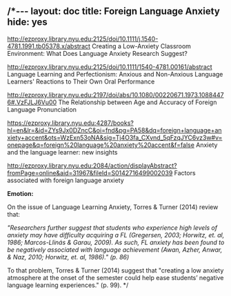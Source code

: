 /*---
layout: doc
title: Foreign Language Anxiety
hide: yes
---

http://ezproxy.library.nyu.edu:2125/doi/10.1111/j.1540-4781.1991.tb05378.x/abstract
Creating a Low-Anxiety Classroom Environment: What Does Language Anxiety Research Suggest?

http://ezproxy.library.nyu.edu:2125/doi/10.1111/1540-4781.00161/abstract
Language Learning and Perfectionism: Anxious and Non-Anxious Language Learners' Reactions to Their Own Oral Performance

http://ezproxy.library.nyu.edu:2197/doi/abs/10.1080/00220671.1973.10884476#.VzFJLJ6Vu00
The Relationship between Age and Accuracy of Foreign Language Pronunciation

https://ezproxy.library.nyu.edu:4287/books?hl=en&lr=&id=ZYs9Jx0DZncC&oi=fnd&pg=PA58&dq=foreign+language+anxiety+accent&ots=WzExn53oNA&sig=Tj4O3fa_CXvnd_5qFzqJYC6vz3w#v=onepage&q=foreign%20language%20anxiety%20accent&f=false
Anxiety and the language learner: new insights

http://ezproxy.library.nyu.edu:2084/action/displayAbstract?fromPage=online&aid=31967&fileId=S0142716499002039
Factors associated with foreign language anxiety

**Emotion:**

On the issue of Language Learning Anxiety, Torres & Turner (2014) review that:

*"Researchers further suggest that students who experience high levels of anxiety may have difficulty acquiring a FL (Gregersen, 2003; Horwitz, et. al, 1986; Marcos-Llinás & Garau, 2009). As such, FL anxiety has been found to be negatively associated with language achievement (Awan, Azher, Anwar, & Naz, 2010; Horwitz, et. al, 1986)." (p. 86)*

To that problem, Torres & Turner (2014) suggest that "creating a low anxiety atmosphere at the onset of the semester could help ease students’ negative language learning experiences." (p. 99). */